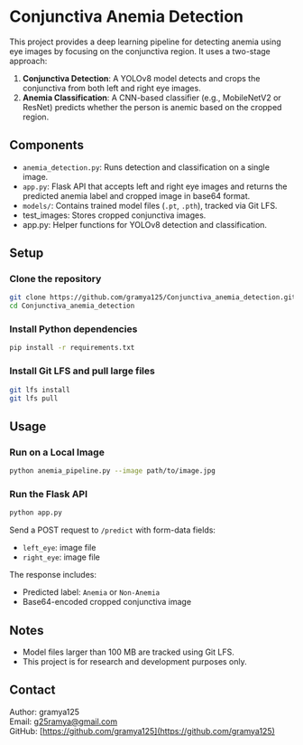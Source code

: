 # Conjunctiva Anemia Detection

This project provides a deep learning pipeline for detecting anemia using eye images by focusing on the conjunctiva region. It uses a two-stage approach:

1. **Conjunctiva Detection**: A YOLOv8 model detects and crops the conjunctiva from both left and right eye images.
2. **Anemia Classification**: A CNN-based classifier (e.g., MobileNetV2 or ResNet) predicts whether the person is anemic based on the cropped region.

## Components

- `anemia_detection.py`: Runs detection and classification on a single image.
- `app.py`: Flask API that accepts left and right eye images and returns the predicted anemia label and cropped image in base64 format.
- `models/`: Contains trained model files (`.pt`, `.pth`), tracked via Git LFS.
- test_images: Stores cropped conjunctiva images.
- app.py: Helper functions for YOLOv8 detection and classification.

## Setup

### Clone the repository

```bash
git clone https://github.com/gramya125/Conjunctiva_anemia_detection.git
cd Conjunctiva_anemia_detection
```

### Install Python dependencies

```bash
pip install -r requirements.txt
```

### Install Git LFS and pull large files

```bash
git lfs install
git lfs pull
```

## Usage

### Run on a Local Image

```bash
python anemia_pipeline.py --image path/to/image.jpg
```

### Run the Flask API

```bash
python app.py
```

Send a POST request to `/predict` with form-data fields:

- `left_eye`: image file  
- `right_eye`: image file

The response includes:

- Predicted label: `Anemia` or `Non-Anemia`
- Base64-encoded cropped conjunctiva image

## Notes

- Model files larger than 100 MB are tracked using Git LFS.
- This project is for research and development purposes only.

## Contact

Author: gramya125  
Email: g25ramya@gmail.com  
GitHub: [https://github.com/gramya125](https://github.com/gramya125)

